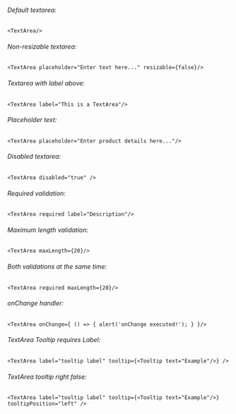 ###### Default textarea:

    <TextArea/>

###### Non-resizable textarea:

	<TextArea placeholder="Enter text here..." resizable={false}/>

###### Textarea with label above:

    <TextArea label="This is a TextArea"/>

###### Placeholder text:

    <TextArea placeholder="Enter product details here..."/>

###### Disabled textarea:

    <TextArea disabled="true" />

###### Required validation:

    <TextArea required label="Description"/>

###### Maximum length validation:

    <TextArea maxLength={20}/>

###### Both validations at the same time:

    <TextArea required maxLength={20}/>

###### onChange handler:

    <TextArea onChange={ () => { alert('onChange executed!'); } }/>

###### TextArea Tooltip requires Label:

    <TextArea label="tooltip label" tooltip={<Tooltip text="Example"/>} />
    
###### TextArea tooltip right false:

    <TextArea label="tooltip label" tooltip={<Tooltip text="Example"/>} tooltipPosition="left" />
